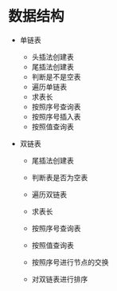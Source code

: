 # 数据结构

- 单链表
  - 头插法创建表
  - 尾插法创建表
  - 判断是不是空表
  - 遍历单链表
  - 求表长
  - 按照序号查询表
  - 按照序号插入表
  - 按照值查询表

- 双链表
  - 尾插法创建表
  
  - 判断表是否为空表
  
  - 遍历双链表
  
  - 求表长
  
  - 按照序号查询表
  
  - 按照值查询表
  
  - 按照序号进行节点的交换
  
  - 对双链表进行排序